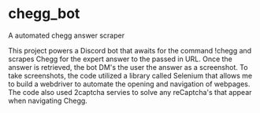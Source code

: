 # chegg_bot
A automated chegg answer scraper

This project powers a Discord bot that awaits for the command !chegg <URL> and scrapes Chegg for the expert answer to the passed in URL. 
Once the answer is retrieved, the bot DM's the user the answer as a screenshot. To take screenshots, the code utilized a library called
Selenium that allows me to build a webdriver to automate the opening and navigation of webpages. The code also used 2captcha servies
to solve any reCaptcha's that appear when navigating Chegg. 
